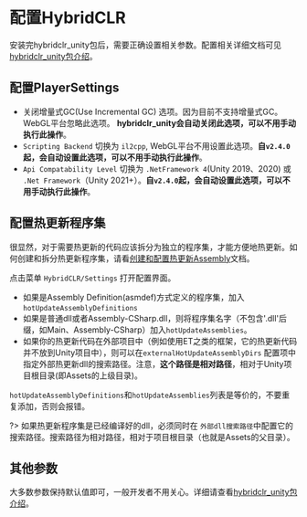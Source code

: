# 配置HybridCLR

安装完hybridclr_unity包后，需要正确设置相关参数。配置相关详细文档可见 [hybridclr_unity包介绍](/basic/com.focus-creative-games.hybridclr_unity.md)。

## 配置PlayerSettings

- 关闭增量式GC(Use Incremental GC) 选项。因为目前不支持增量式GC。WebGL平台忽略此选项。 **hybridclr_unity会自动关闭此选项，可以不用手动执行此操作**。
- `Scripting Backend` 切换为 `il2cpp`, WebGL平台不用设置此选项。**自`v2.4.0`起，会自动设置此选项，可以不用手动执行此操作**。
- `Api Compatability Level` 切换为 `.NetFramework 4`(Unity 2019、2020) 或 `.Net Framework`（Unity 2021+）。**自`v2.4.0`起，会自动设置此选项，可以不用手动执行此操作**。

## 配置热更新程序集

很显然，对于需要热更新的代码应该拆分为独立的程序集，才能方便地热更新。如何创建和拆分热更新程序集，请看[创建和配置热更新Assembly](/basic/hotupdateassemblysetting.md)文档。

点击菜单 `HybridCLR/Settings` 打开配置界面。

- 如果是Assembly Definition(asmdef)方式定义的程序集，加入`hotUpdateAssemblyDefinitions`
- 如果是普通dll或者Assembly-CSharp.dll，则将程序集名字（不包含'.dll'后缀，如Main、Assembly-CSharp）加入`hotUpdateAssemblies`。
- 如果你的热更新代码在外部项目中（例如使用ET之类的框架，它的热更新代码并不放到Unity项目中），则可以在`externalHotUpdateAssemblyDirs`
配置项中指定外部热更新dll的搜索路径。注意，**这个路径是相对路径**，相对于Unity项目根目录(即Assets的上级目录)。

`hotUpdateAssemblyDefinitions`和`hotUpdateAssemblies`列表是等价的，不要重复添加，否则会报错。

?> 如果热更新程序集是已经编译好的dll，必须同时在 `外部dll搜索路径`中配置它的搜索路径。搜索路径为相对路径，相对于项目根目录（也就是Assets的父目录）。

## 其他参数

大多数参数保持默认值即可，一般开发者不用关心。详细请查看[hybridclr_unity包介绍](/basic/com.focus-creative-games.hybridclr_unity.md)。
